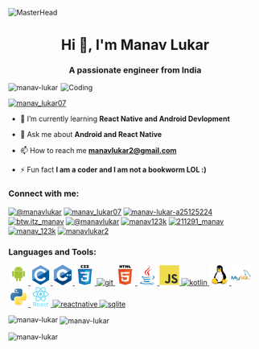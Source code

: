 ![MasterHead](https://thumbs.gfycat.com/TautHotCrow-max-1mb.gif)
<h1 align="center">Hi 👋, I'm Manav Lukar</h1>
<h3 align="center">A passionate engineer from India</h3>
<img align="right" alt="Coding" width="400" src="https://cdn.dribbble.com/users/1201592/screenshots/9078494/media/422a760a51cef7de2fa3db9daf697853.gif">
<p align="left"> <img src="https://komarev.com/ghpvc/?username=manav-lukar&label=Profile%20views&color=0e75b6&style=flat" alt="manav-lukar" /> </p>

<p align="left"> <a href="https://twitter.com/manav_lukar07" target="blank"><img src="https://img.shields.io/twitter/follow/manav_lukar07?logo=twitter&style=for-the-badge" alt="manav_lukar07" /></a> </p>

- 🌱 I’m currently learning **React Native and Android Devlopment**

- 💬 Ask me about **Android and React Native**

- 📫 How to reach me **manavlukar2@gmail.com**

- ⚡ Fun fact **I am a coder and I am not a bookworm LOL :)**

<h3 align="left">Connect with me:</h3>
<p align="left">
<a href="https://dev.to/@manavlukar" target="blank"><img align="center" src="https://raw.githubusercontent.com/rahuldkjain/github-profile-readme-generator/master/src/images/icons/Social/devto.svg" alt="@manavlukar" height="30" width="40" /></a>
<a href="https://twitter.com/manav_lukar07" target="blank"><img align="center" src="https://raw.githubusercontent.com/rahuldkjain/github-profile-readme-generator/master/src/images/icons/Social/twitter.svg" alt="manav_lukar07" height="30" width="40" /></a>
<a href="https://linkedin.com/in/manav-lukar-a25125224" target="blank"><img align="center" src="https://raw.githubusercontent.com/rahuldkjain/github-profile-readme-generator/master/src/images/icons/Social/linked-in-alt.svg" alt="manav-lukar-a25125224" height="30" width="40" /></a>
<a href="https://instagram.com/btw.itz_manav" target="blank"><img align="center" src="https://raw.githubusercontent.com/rahuldkjain/github-profile-readme-generator/master/src/images/icons/Social/instagram.svg" alt="btw.itz_manav" height="30" width="40" /></a>
<a href="https://hashnode.com/@manavlukar" target="blank"><img align="center" src="https://raw.githubusercontent.com/rahuldkjain/github-profile-readme-generator/master/src/images/icons/Social/hashnode.svg" alt="@manavlukar" height="30" width="40" /></a>
<a href="https://www.codechef.com/users/manav123k" target="blank"><img align="center" src="https://cdn.jsdelivr.net/npm/simple-icons@3.1.0/icons/codechef.svg" alt="manav123k" height="30" width="40" /></a>
<a href="https://www.hackerrank.com/211291_manav" target="blank"><img align="center" src="https://raw.githubusercontent.com/rahuldkjain/github-profile-readme-generator/master/src/images/icons/Social/hackerrank.svg" alt="211291_manav" height="30" width="40" /></a>
<a href="https://www.leetcode.com/manav_123k" target="blank"><img align="center" src="https://raw.githubusercontent.com/rahuldkjain/github-profile-readme-generator/master/src/images/icons/Social/leet-code.svg" alt="manav_123k" height="30" width="40" /></a>
<a href="https://auth.geeksforgeeks.org/user/manavlukar2" target="blank"><img align="center" src="https://raw.githubusercontent.com/rahuldkjain/github-profile-readme-generator/master/src/images/icons/Social/geeks-for-geeks.svg" alt="manavlukar2" height="30" width="40" /></a>
</p>

<h3 align="left">Languages and Tools:</h3>
<p align="left"> <a href="https://developer.android.com" target="_blank" rel="noreferrer"> <img src="https://raw.githubusercontent.com/devicons/devicon/master/icons/android/android-original-wordmark.svg" alt="android" width="40" height="40"/> </a> <a href="https://www.cprogramming.com/" target="_blank" rel="noreferrer"> <img src="https://raw.githubusercontent.com/devicons/devicon/master/icons/c/c-original.svg" alt="c" width="40" height="40"/> </a> <a href="https://www.w3schools.com/cpp/" target="_blank" rel="noreferrer"> <img src="https://raw.githubusercontent.com/devicons/devicon/master/icons/cplusplus/cplusplus-original.svg" alt="cplusplus" width="40" height="40"/> </a> <a href="https://www.w3schools.com/css/" target="_blank" rel="noreferrer"> <img src="https://raw.githubusercontent.com/devicons/devicon/master/icons/css3/css3-original-wordmark.svg" alt="css3" width="40" height="40"/> </a> <a href="https://git-scm.com/" target="_blank" rel="noreferrer"> <img src="https://www.vectorlogo.zone/logos/git-scm/git-scm-icon.svg" alt="git" width="40" height="40"/> </a> <a href="https://www.w3.org/html/" target="_blank" rel="noreferrer"> <img src="https://raw.githubusercontent.com/devicons/devicon/master/icons/html5/html5-original-wordmark.svg" alt="html5" width="40" height="40"/> </a> <a href="https://www.java.com" target="_blank" rel="noreferrer"> <img src="https://raw.githubusercontent.com/devicons/devicon/master/icons/java/java-original.svg" alt="java" width="40" height="40"/> </a> <a href="https://developer.mozilla.org/en-US/docs/Web/JavaScript" target="_blank" rel="noreferrer"> <img src="https://raw.githubusercontent.com/devicons/devicon/master/icons/javascript/javascript-original.svg" alt="javascript" width="40" height="40"/> </a> <a href="https://kotlinlang.org" target="_blank" rel="noreferrer"> <img src="https://www.vectorlogo.zone/logos/kotlinlang/kotlinlang-icon.svg" alt="kotlin" width="40" height="40"/> </a> <a href="https://www.linux.org/" target="_blank" rel="noreferrer"> <img src="https://raw.githubusercontent.com/devicons/devicon/master/icons/linux/linux-original.svg" alt="linux" width="40" height="40"/> </a> <a href="https://www.mysql.com/" target="_blank" rel="noreferrer"> <img src="https://raw.githubusercontent.com/devicons/devicon/master/icons/mysql/mysql-original-wordmark.svg" alt="mysql" width="40" height="40"/> </a> <a href="https://www.python.org" target="_blank" rel="noreferrer"> <img src="https://raw.githubusercontent.com/devicons/devicon/master/icons/python/python-original.svg" alt="python" width="40" height="40"/> </a> <a href="https://reactjs.org/" target="_blank" rel="noreferrer"> <img src="https://raw.githubusercontent.com/devicons/devicon/master/icons/react/react-original-wordmark.svg" alt="react" width="40" height="40"/> </a> <a href="https://reactnative.dev/" target="_blank" rel="noreferrer"> <img src="https://reactnative.dev/img/header_logo.svg" alt="reactnative" width="40" height="40"/> </a> <a href="https://www.sqlite.org/" target="_blank" rel="noreferrer"> <img src="https://www.vectorlogo.zone/logos/sqlite/sqlite-icon.svg" alt="sqlite" width="40" height="40"/> </a> </p>

<p><img align="left" src="https://github-readme-stats.vercel.app/api/top-langs?username=manav-lukar&show_icons=true&locale=en&layout=compact" alt="manav-lukar" /></p>

<p>&nbsp;<img align="center" src="https://github-readme-stats.vercel.app/api?username=manav-lukar&show_icons=true&locale=en" alt="manav-lukar" /></p>

<p><img align="center" src="https://github-readme-streak-stats.herokuapp.com/?user=manav-lukar&" alt="manav-lukar" /></p>

